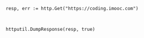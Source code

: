 

```
resp, err := http.Get("https://coding.imooc.com")



httputil.DumpResponse(resp, true)
```



```
```

